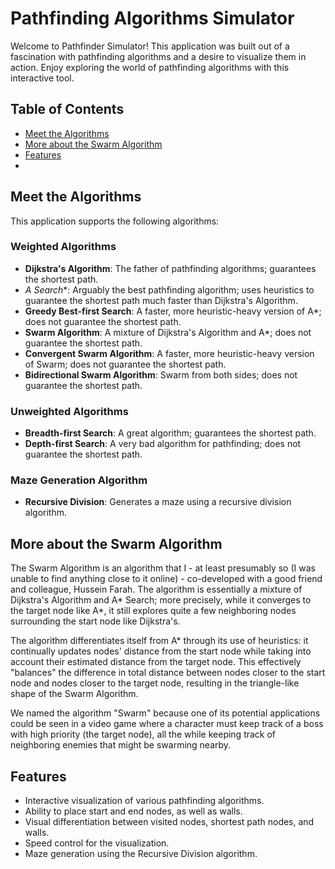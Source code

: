 # Pathfinding Algorithms Simulator

Welcome to Pathfinder Simulator! This application was built out of a fascination with pathfinding algorithms and a desire to visualize them in action. Enjoy exploring the world of pathfinding algorithms with this interactive tool.

## Table of Contents

- [Meet the Algorithms](#meet-the-algorithms)
- [More about the Swarm Algorithm](#more-about-the-swarm-algorithm)
- [Features](#features)
- 
## Meet the Algorithms

This application supports the following algorithms:

### Weighted Algorithms
- **Dijkstra's Algorithm**: The father of pathfinding algorithms; guarantees the shortest path.
- **A* Search**: Arguably the best pathfinding algorithm; uses heuristics to guarantee the shortest path much faster than Dijkstra's Algorithm.
- **Greedy Best-first Search**: A faster, more heuristic-heavy version of A*; does not guarantee the shortest path.
- **Swarm Algorithm**: A mixture of Dijkstra's Algorithm and A*; does not guarantee the shortest path.
- **Convergent Swarm Algorithm**: A faster, more heuristic-heavy version of Swarm; does not guarantee the shortest path.
- **Bidirectional Swarm Algorithm**: Swarm from both sides; does not guarantee the shortest path.

### Unweighted Algorithms
- **Breadth-first Search**: A great algorithm; guarantees the shortest path.
- **Depth-first Search**: A very bad algorithm for pathfinding; does not guarantee the shortest path.

### Maze Generation Algorithm
- **Recursive Division**: Generates a maze using a recursive division algorithm.

## More about the Swarm Algorithm

The Swarm Algorithm is an algorithm that I - at least presumably so (I was unable to find anything close to it online) - co-developed with a good friend and colleague, Hussein Farah. The algorithm is essentially a mixture of Dijkstra's Algorithm and A* Search; more precisely, while it converges to the target node like A*, it still explores quite a few neighboring nodes surrounding the start node like Dijkstra's. 

The algorithm differentiates itself from A* through its use of heuristics: it continually updates nodes' distance from the start node while taking into account their estimated distance from the target node. This effectively "balances" the difference in total distance between nodes closer to the start node and nodes closer to the target node, resulting in the triangle-like shape of the Swarm Algorithm. 

We named the algorithm "Swarm" because one of its potential applications could be seen in a video game where a character must keep track of a boss with high priority (the target node), all the while keeping track of neighboring enemies that might be swarming nearby.

## Features

- Interactive visualization of various pathfinding algorithms.
- Ability to place start and end nodes, as well as walls.
- Visual differentiation between visited nodes, shortest path nodes, and walls.
- Speed control for the visualization.
- Maze generation using the Recursive Division algorithm.
